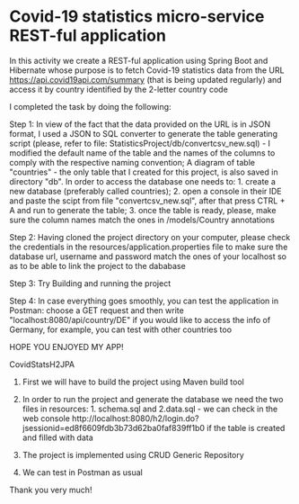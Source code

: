 # Covid-19 statistics micro-service REST-ful application

In this activity we create a REST-ful application using Spring Boot and Hibernate whose purpose is to fetch Covid-19 statistics data from the URL  https://api.covid19api.com/summary (that is being updated regularly) and access it by country identified by the 2-letter country code

I completed the task by doing the following:

Step 1: In view of the fact that the data provided on the URL is in JSON format, I used a JSON to SQL converter to generate the table generating script (please, refer to file: StatisticsProject/db/convertcsv_new.sql) - I modified the default name of the table and the names of the columns to comply with the respective naming convention; A diagram of table "countries" - the only table that I created for this project, is also saved in directory "db". In order to access the database one needs to: 1. create a new database (preferably called countries); 2. open a console in their IDE and paste the scipt from file "convertcsv_new.sql", after that press CTRL + A and run to generate the table; 3. once the table is ready, please, make sure the column names match the ones in /models/Country annotations

Step 2: Having cloned the project directory on your computer, please check the credentials in the resources/application.properties file to make sure the database url, username and password match the ones of your localhost so as to be able to link the project to the dababase

Step 3: Try Building and running the project

Step 4: In case everything goes smoothly, you can test the application in Postman: choose a GET request and then write "localhost:8080/api/country/DE" if you would like to access the info of Germany, for example, you can test with other countries too

HOPE YOU ENJOYED MY APP!


CovidStatsH2JPA

1. First we will have to build the project using Maven build tool

2. In order to run the project and generate the database we need the two files in resources: 1. schema.sql and 2.data.sql - we can check in the web console 
http://localhost:8080/h2/login.do?jsessionid=ed8f6609fdb3b73d62ba0faf839ff1b0 if the table is created and filled with data

3. The project is implemented using CRUD Generic Repository

4. We can test in Postman as usual

Thank you very much!
